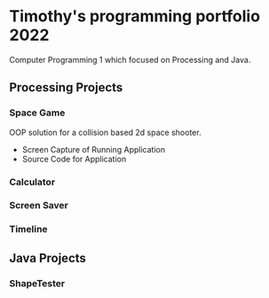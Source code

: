 # Timothy's programming portfolio 2022
Computer Programming 1 which focused on Processing and Java. 

## Processing Projects

### Space Game
OOP solution for a collision based 2d space shooter.
* Screen Capture of Running Application
* Source Code for Application

### Calculator

### Screen Saver

### Timeline

## Java Projects

### ShapeTester
